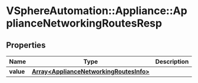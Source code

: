 # VSphereAutomation::Appliance::ApplianceNetworkingRoutesResp

## Properties
Name | Type | Description | Notes
------------ | ------------- | ------------- | -------------
**value** | [**Array&lt;ApplianceNetworkingRoutesInfo&gt;**](ApplianceNetworkingRoutesInfo.md) |  | 


